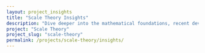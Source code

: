```yaml
---
layout: project_insights
title: "Scale Theory Insights"
description: "Dive deeper into the mathematical foundations, recent developments, and applications of Scale Theory across physics, cognitive science, and artificial intelligence."
project: "Scale Theory"
project_slug: "scale-theory"
permalink: /projects/scale-theory/insights/
---
```


